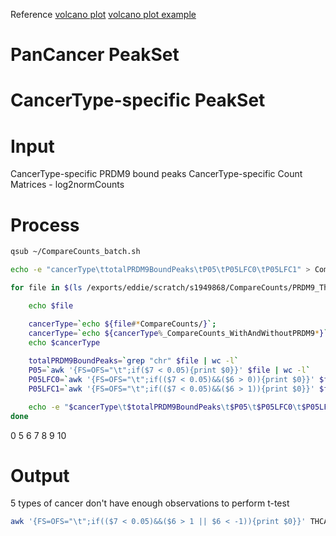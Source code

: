 Reference
[volcano plot](https://huntsmancancerinstitute.github.io/hciR/volcano.html)
[volcano plot example](https://www.biostars.org/p/268514/)

# PanCancer PeakSet
# CancerType-specific PeakSet
# Input
CancerType-specific PRDM9 bound peaks
CancerType-specific Count Matrices - log2normCounts
# Process
```bash
qsub ~/CompareCounts_batch.sh
```
```bash
echo -e "cancerType\ttotalPRDM9BoundPeaks\tP05\tP05LFC0\tP05LFC1" > CompareCounts_t0.txt

for file in $(ls /exports/eddie/scratch/s1949868/CompareCounts/PRDM9_Threshold0/*_CompareCounts_WithAndWithoutPRDM9.txt); do

	echo $file

	cancerType=`echo ${file#*CompareCounts/}`; 
	cancerType=`echo ${cancerType%_CompareCounts_WithAndWithoutPRDM9*}`;
	echo $cancerType
	
	totalPRDM9BoundPeaks=`grep "chr" $file | wc -l`
	P05=`awk '{FS=OFS="\t";if($7 < 0.05){print $0}}' $file | wc -l`
	P05LFC0=`awk '{FS=OFS="\t";if(($7 < 0.05)&&($6 > 0)){print $0}}' $file | wc -l`
	P05LFC1=`awk '{FS=OFS="\t";if(($7 < 0.05)&&($6 > 1)){print $0}}' $file | wc -l`

	echo -e "$cancerType\t$totalPRDM9BoundPeaks\t$P05\t$P05LFC0\t$P05LFC1" >> CompareCounts_t0.txt
done
```
0
5
6
7
8
9
10
# Output
5 types of cancer don't have enough observations to perform t-test 

```bash
awk '{FS=OFS="\t";if(($7 < 0.05)&&($6 > 1 || $6 < -1)){print $0}}' THCA_CompareCounts_WithAndWithoutPRDM9.txt | awk '{FS=OFS="\t"; if($1~/^chr/){print $1,$2,$3,$4;}}' > THCA.txt
```
<!--stackedit_data:
eyJoaXN0b3J5IjpbLTE1MzYwNjI1MjIsLTE3MTA5Nzg5MjcsMT
c4OTE2MDQxMiwxMzU1MDcxNTA4LC0yMDk4Mjk3NjMwLC00MTQ4
NDAwODcsLTE1NjU4ODA2NTIsLTE3NzU4NDU1OTksMTA2MjIxMz
AzMiwxNTA5NTgxNDQsMjkxMDc3MjcwLDM5NTMwMjQ0MiwxMzAz
ODgxMDA4LC01MDc2MzU2MTQsMTUxMjM5OTMsMjczNjgzMjU4LD
Q3NDA3MzM5NSwtMTEyNDE5NDYzOF19
-->